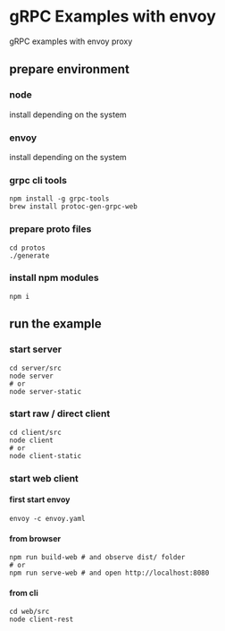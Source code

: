 # gRPC Examples with envoy

gRPC examples with envoy proxy

## prepare environment

### node

install depending on the system

### envoy

install depending on the system

### grpc cli tools

```
npm install -g grpc-tools
brew install protoc-gen-grpc-web
```

### prepare proto files

```
cd protos
./generate
```

### install npm modules

```
npm i
```

## run the example

### start server

```
cd server/src
node server
# or
node server-static
```

### start raw / direct client

```
cd client/src
node client
# or
node client-static
```

### start web client

#### first start envoy

```
envoy -c envoy.yaml
```

#### from browser
```
npm run build-web # and observe dist/ folder
# or
npm run serve-web # and open http://localhost:8080
```

#### from cli
```
cd web/src
node client-rest
```
